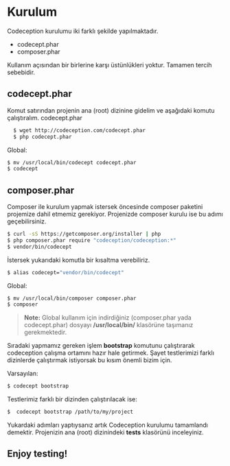 Kurulum
===================

Codeception kurulumu iki farklı şekilde yapılmaktadır.

- codecept.phar
- composer.phar
 
Kullanım açısından bir birlerine karşı üstünlükleri yoktur. Tamamen tercih sebebidir.

codecept.phar
-------------

Komut satırından projenin ana (root) dizinine gidelim ve aşağıdaki komutu çalıştıralım.
codecept.phar

```sh
  $ wget http://codeception.com/codecept.phar
  $ php codecept.phar
```

Global:
```sh
$ mv /usr/local/bin/codecept codecept.phar
$ codecept
```
composer.phar
-------------
Composer ile kurulum yapmak istersek öncesinde composer paketini projemize dahil etmemiz gerekiyor. Projenizde composer kurulu ise bu adımı geçebilirsiniz.

```sh
$ curl -sS https://getcomposer.org/installer | php
$ php composer.phar require "codeception/codeception:*"
$ vendor/bin/codecept
```

İstersek yukarıdaki komutla bir kısaltma verebiliriz.
```sh
$ alias codecept="vendor/bin/codecept"
```

Global:
```sh
$ mv /usr/local/bin/composer composer.phar
$ composer
```

> **Note:**
Global kullanım için indirdiğiniz  (composer.phar yada codecept.phar) dosyayı **/usr/local/bin/** klasörüne taşımanız gerekmektedir.

Sıradaki yapmamız gereken işlem **bootstrap**  komutunu çalıştırarak codeception çalışma ortamını hazır hale getirmek. Şayet testlerimizi farklı dizinlerde çalıştırmak istiyorsak bu kısım önemli bizim için.

Varsayılan:
```sh
$ codecept bootstrap
```

Testlerimiz farklı bir dizinden çalıştırılacak ise:
```sh
$  codecept bootstrap /path/to/my/project
```

Yukardaki adımları yaptıysanız artık Codeception kurulumu tamamlandı demektir.
Projenizin ana (root) dizinindeki **tests** klasörünü inceleyiniz.

Enjoy testing!
---